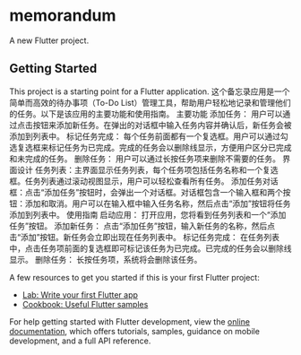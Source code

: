# memorandum

A new Flutter project.

## Getting Started

This project is a starting point for a Flutter application.
这个备忘录应用是一个简单而高效的待办事项（To-Do List）管理工具，帮助用户轻松地记录和管理他们的任务。以下是该应用的主要功能和使用指南。
主要功能
添加任务：
用户可以通过点击按钮来添加新任务。在弹出的对话框中输入任务内容并确认后，新任务会被添加到列表中。
标记任务完成：
每个任务前面都有一个复选框。用户可以通过勾选复选框来标记任务为已完成。完成的任务会以删除线显示，方便用户区分已完成和未完成的任务。
删除任务：
用户可以通过长按任务项来删除不需要的任务。
界面设计
任务列表：主界面显示任务列表，每个任务项包括任务名称和一个复选框。任务列表通过滚动视图显示，用户可以轻松查看所有任务。
添加任务对话框：点击“添加任务”按钮时，会弹出一个对话框。对话框包含一个输入框和两个按钮：添加和取消。用户可以在输入框中输入任务名称，然后点击“添加”按钮将任务添加到列表中。
使用指南
启动应用：
打开应用，您将看到任务列表和一个“添加任务”按钮。
添加新任务：
点击“添加任务”按钮，输入新任务的名称，然后点击“添加”按钮。新任务会立即出现在任务列表中。
标记任务完成：
在任务列表中，点击任务项前面的复选框即可标记该任务为已完成。已完成的任务会以删除线显示。
删除任务：
长按任务项，系统将会删除该任务。

A few resources to get you started if this is your first Flutter project:

- [Lab: Write your first Flutter app](https://docs.flutter.dev/get-started/codelab)
- [Cookbook: Useful Flutter samples](https://docs.flutter.dev/cookbook)

For help getting started with Flutter development, view the
[online documentation](https://docs.flutter.dev/), which offers tutorials,
samples, guidance on mobile development, and a full API reference.

